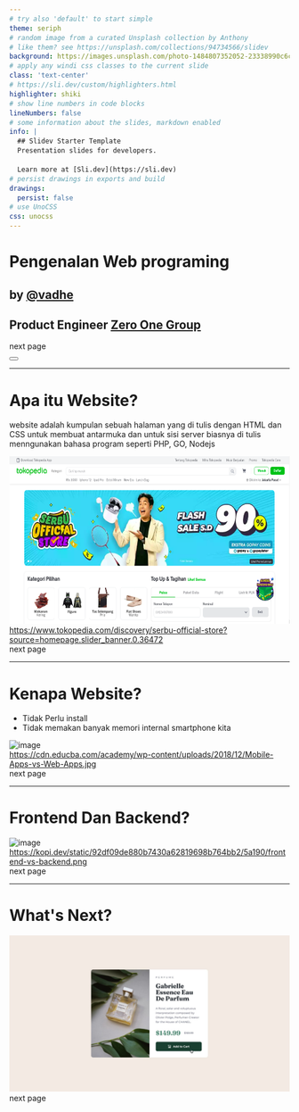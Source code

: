 ```yaml
---
# try also 'default' to start simple
theme: seriph
# random image from a curated Unsplash collection by Anthony
# like them? see https://unsplash.com/collections/94734566/slidev
background: https://images.unsplash.com/photo-1484807352052-23338990c6c6?ixlib=rb-1.2.1&ixid=MnwxMjA3fDB8MHxwaG90by1wYWdlfHx8fGVufDB8fHx8&auto=format&fit=crop&w=870&q=80
# apply any windi css classes to the current slide
class: 'text-center'
# https://sli.dev/custom/highlighters.html
highlighter: shiki
# show line numbers in code blocks
lineNumbers: false
# some information about the slides, markdown enabled
info: |
  ## Slidev Starter Template
  Presentation slides for developers.

  Learn more at [Sli.dev](https://sli.dev)
# persist drawings in exports and build
drawings:
  persist: false
# use UnoCSS
css: unocss
---
```


# Pengenalan Web programing

## by [@vadhe](https://twitter.com/vadhe)
## Product Engineer [Zero One Group](https://zero-one-group.com/)

<div class="pt-12">
  <span @click="$slidev.nav.next" class="px-2 py-1 rounded cursor-pointer" hover="bg-white bg-opacity-10">
   next page <carbon:arrow-right class="inline"/>
  </span>
</div>

<div class="abs-br m-6 flex gap-2">
  <button @click="$slidev.nav.openInEditor()" title="Open in Editor" class="text-xl icon-btn opacity-50 !border-none !hover:text-white">
    <carbon:edit />
  </button>
  <a href="https://github.com/slidevjs/slidev" target="_blank" alt="GitHub"
    class="text-xl icon-btn opacity-50 !border-none !hover:text-white">
    <carbon-logo-github />
  </a>
</div>

<!--
The last comment block of each slide will be treated as slide notes. It will be visible and editable in Presenter Mode along with the slide. [Read more in the docs](https://sli.dev/guide/syntax.html#notes)
-->

---

# Apa itu Website?

website adalah kumpulan sebuah halaman yang di tulis dengan HTML dan CSS untuk membuat antarmuka
dan untuk sisi server biasnya di tulis menngunakan bahasa program seperti PHP, GO, Nodejs


<img class="mx-auto" width="600" height="300" src="/images/tokopedia.png" alt="image"/>
<div class="px-35">
<a class="text-xs" href="https://www.tokopedia.com/discovery/serbu-official-store?source=homepage.slider_banner.0.36472
">https://www.tokopedia.com/discovery/serbu-official-store?source=homepage.slider_banner.0.36472
</a>
</div>
<div class="pt-12">
  <span @click="$slidev.nav.next" class="px-2 py-1 rounded cursor-pointer" hover="bg-white bg-opacity-10">
   next page <carbon:arrow-right class="inline"/>
  </span>
</div>

<!--
You can have `style` tag in markdown to override the style for the current page.
Learn more: https://sli.dev/guide/syntax#embedded-styles
-->

<!--
The last comment block of each slide will be treated as slide notes. It will be visible and editable in Presenter Mode along with the slide. [Read more in the docs](https://sli.dev/guide/syntax.html#notes)
-->

---

# Kenapa Website?


* Tidak Perlu install
* Tidak memakan banyak memori internal smartphone kita

<img class="mx-auto" width="600" height="300" src="https://cdn.educba.com/academy/wp-content/uploads/2018/12/Mobile-Apps-vs-Web-Apps.jpg" alt="image"/>
<div class="px-35">
<a class="text-xs" href="https://cdn.educba.com/academy/wp-content/uploads/2018/12/Mobile-Apps-vs-Web-Apps.jpg">https://cdn.educba.com/academy/wp-content/uploads/2018/12/Mobile-Apps-vs-Web-Apps.jpg</a>
</div>
<div class="pt-12">
  <span @click="$slidev.nav.next" class="px-2 py-1 rounded cursor-pointer" hover="bg-white bg-opacity-10">
   next page <carbon:arrow-right class="inline"/>
  </span>
</div>

<!--
You can have `style` tag in markdown to override the style for the current page.
Learn more: https://sli.dev/guide/syntax#embedded-styles
-->
<!--
The last comment block of each slide will be treated as slide notes. It will be visible and editable in Presenter Mode along with the slide. [Read more in the docs](https://sli.dev/guide/syntax.html#notes)
-->

---

# Frontend Dan Backend?

<img class="mx-auto" width="600" height="300" src="https://kopi.dev/static/92df09de880b7430a62819698b764bb2/5a190/frontend-vs-backend.png" alt="image"/>
<div class="px-35">
<a class="text-xs" href="https://kopi.dev/static/92df09de880b7430a62819698b764bb2/5a190/frontend-vs-backend.png">https://kopi.dev/static/92df09de880b7430a62819698b764bb2/5a190/frontend-vs-backend.png</a>
</div>
<div class="pt-12">
  <span @click="$slidev.nav.next" class="px-2 py-1 rounded cursor-pointer" hover="bg-white bg-opacity-10">
   next page <carbon:arrow-right class="inline"/>
  </span>
</div>

<!--
You can have `style` tag in markdown to override the style for the current page.
Learn more: https://sli.dev/guide/syntax#embedded-styles
-->
<!--
The last comment block of each slide will be treated as slide notes. It will be visible and editable in Presenter Mode along with the slide. [Read more in the docs](https://sli.dev/guide/syntax.html#notes)
-->

---

# What's Next?

<img src="/images/project.jpg" alt="image"/>

<div class="pt-12">
  <span @click="$slidev.nav.next" class="px-2 py-1 rounded cursor-pointer" hover="bg-white bg-opacity-10">
   next page <carbon:arrow-right class="inline"/>
  </span>
</div>

<!--
You can have `style` tag in markdown to override the style for the current page.
Learn more: https://sli.dev/guide/syntax#embedded-styles
-->
